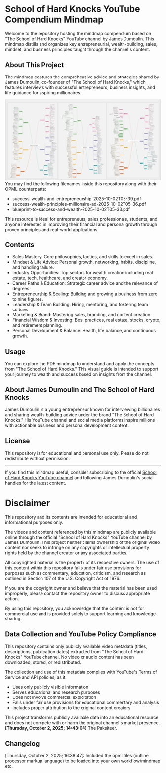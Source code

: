 # School of Hard Knocks YouTube Compendium Mindmap

Welcome to the repository hosting the mindmap compendium based on "The School of Hard Knocks" YouTube channel by James Dumoulin. This mindmap distills and organizes key entrepreneurial, wealth-building, sales, mindset, and business principles taught through the channel's content.

## About This Project

The mindmap captures the comprehensive advice and strategies shared by James Dumoulin, co-founder of "The School of Hard Knocks," which features interviews with successful entrepreneurs, business insights, and life guidance for aspiring millionaires.

![School of Hard Knocks Mindmap](assets/mindmap.png)
You may find the following filenames inside this repository along with their OPML counterparts:
- success-wealth-and-entrepreneurship-2025-10-02T05-39.pdf
- success-wealth-principles-millionaire-ad-2025-10-02T05-36.pdf
- blueprint-to-success-and-wealth-2025-10-02T05-33.pdf

This resource is ideal for entrepreneurs, sales professionals, students, and anyone interested in improving their financial and personal growth through proven principles and real-world applications.

## Contents

- Sales Mastery: Core philosophies, tactics, and skills to excel in sales.
- Mindset & Life Advice: Personal growth, networking, habits, discipline, and handling failure.
- Industry Opportunities: Top sectors for wealth creation including real estate, tech, healthcare, and creator economy.
- Career Paths & Education: Strategic career advice and the relevance of degrees.
- Entrepreneurship & Scaling: Building and growing a business from zero to nine figures.
- Leadership & Team Building: Hiring, mentoring, and fostering team culture.
- Marketing & Brand: Mastering sales, branding, and content creation.
- Financial Wisdom & Investing: Best practices, real estate, stocks, crypto, and retirement planning.
- Personal Development & Balance: Health, life balance, and continuous growth.

## Usage

You can explore the PDF mindmap to understand and apply the concepts from "The School of Hard Knocks." This visual guide is intended to support your journey to wealth and success based on insights from the channel.

## About James Dumoulin and The School of Hard Knocks

James Dumoulin is a young entrepreneur known for interviewing billionaires and sharing wealth-building advice under the brand "The School of Hard Knocks." His YouTube channel and social media platforms inspire millions with actionable business and personal development content.

## License

This repository is for educational and personal use only. Please do not redistribute without permission.

---

If you find this mindmap useful, consider subscribing to the official [School of Hard Knocks YouTube channel](https://www.youtube.com/channel/UCienZz1En68KdL4taUNpUxQ) and following James Dumoulin's social handles for the latest content.

# Disclaimer

This repository and its contents are intended for educational and informational purposes only.

The videos and content referenced by this mindmap are publicly available online through the official "School of Hard Knocks" YouTube channel by James Dumoulin. This project neither claims ownership of the original video content nor seeks to infringe on any copyrights or intellectual property rights held by the channel creator or any associated parties.

All copyrighted material is the property of its respective owners. The use of this content within this repository falls under fair use provisions for purposes such as commentary, education, criticism, and research as outlined in Section 107 of the U.S. Copyright Act of 1976.

If you are the copyright owner and believe that the material has been used improperly, please contact the repository owner to discuss appropriate action.

By using this repository, you acknowledge that the content is not for commercial use and is provided solely to support learning and knowledge-sharing.

## Data Collection and YouTube Policy Compliance

This repository contains only publicly available video metadata (titles, descriptions, publication dates) extracted from "The School of Hard Knocks" YouTube channel. No video or audio content has been downloaded, stored, or redistributed. 

The collection and use of this metadata complies with YouTube's Terms of Service and API policies, as it:
- Uses only publicly visible information
- Serves educational and research purposes
- Does not involve commercial exploitation
- Falls under fair use provisions for educational commentary and analysis
- Includes proper attribution to the original content creators

This project transforms publicly available data into an educational resource and does not compete with or harm the original channel's market presence. **[Thursday, October 2, 2025; 14:43:04]** The Paksiteer.

## Changelog
[Thursday, October 2, 2025; 16:38:47]: Included the opml files (outline processor markup language) to be loaded into your own workflow/mindmap etc.

